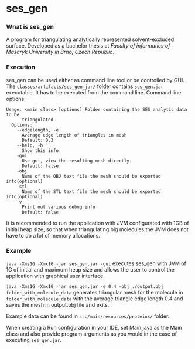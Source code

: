 # ses_gen
### What is ses_gen
A program for triangulating analytically represented solvent-excluded surface. Developed as a bachelor thesis at *Faculty of informatics of Masaryk University in Brno, Czech Republic*.
### Execution
ses_gen can be used either as command line tool or be controlled by GUI.
The `classes/artifacts/ses_gen_jar/` folder contains `ses_gen.jar` executable. It has to be executed from the command line.
Command line options:

```
Usage: <main class> [options] Folder containing the SES analytic data to be 
      triangulated 
  Options:
    --edgelength, -e
      Average edge length of triangles in mesh
      Default: 0.3
    --help, -h
      Show this info
    -gui
      Use gui, view the resulting mesh directly.
      Default: false
    -obj
      Name of the OBJ text file the mesh should be exported into(optional)
    -stl
      Name of the STL text file the mesh should be exported into(optional)
    -v
      Print out various debug info
      Default: false
```
It is recommended to run the application with JVM configurated with 1GB of initial heap size, so that when triangulating big molecules the JVM does not have to do a lot of memory allocations.
### Example
`java -Xms1G -Xmx1G -jar ses_gen.jar -gui` executes ses_gen with JVM of 1G of initial and maximum heap size and allows the user to control the application with graphical user interface.

`java -Xms1G -Xmx1G -jar ses_gen.jar -e 0.4 -obj ./output.obj folder_with_molecule_data` generates triangular mesh for the molecule in `folder_with_molecule_data` with the average triangle edge length 0.4 and saves the mesh
in output.obj file and exits.

Example data can be found in `src/main/resources/proteins/` folder.

When creating a Run configuration in your IDE, set Main.java as the Main class and also provide program arguments as you would in the case of executing `ses_gen.jar`.
